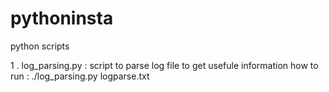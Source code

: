 # pythoninsta

python scripts

1 . log_parsing.py : script to parse log file to get usefule information
     how to run : ./log_parsing.py logparse.txt

